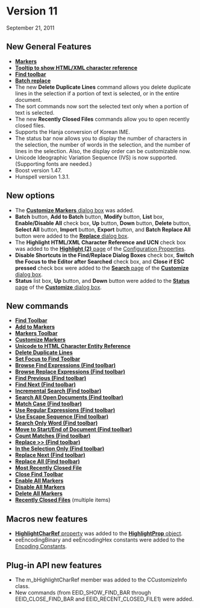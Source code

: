 # Version 11

September 21, 2011

## New General Features

- [**Markers**](../features/markers)
- [**Tooltip to show HTML/XML character reference**](../features/tooltip_char_ref)
- [**Find toolbar**](../features/find_bar)
- [**Batch replace**](../features/batch_replace)
- The new **Delete Duplicate Lines** command allows you delete duplicate lines in the selection if a portion of text is selected, or in the entire document.
- The sort commands now sort the selected text only when a portion of text is selected.
- The new **Recently Closed Files** commands allow you to open recently closed files.
- Supports the Hanja conversion of Korean IME.
- The status bar now allows you to display the number of characters in the selection, the number of words in the selection, and the number of lines in the selection. Also, the display order can be customizable now.
- Unicode Ideographic Variation Sequence (IVS) is now supported. (Supporting fonts are needed.)
- Boost version 1.47.
- Hunspell version 1.3.1.

## New options

- The [**Customize Markers** dialog box](../dlg/customize_markers/index) was added.
- **Batch** button, **Add to Batch** button,
**Modify** button, **List** box, **Enable/Disable All** check box,
**Up** button, **Down** button, **Delete**
button, **Select All** button,
**Import** button, **Export** button, and
**Batch Replace All** button were added to the [**Replace** dialog box](../dlg/replace/index).
- The **Highlight HTML/XML Character Reference and UCN** check box was added to the
[**Highlight (2)** page](../dlg/properties/highlight2/index) of the [Configuration Properties](../dlg/properties/index).
- **Disable Shortcuts in the Find/Replace Dialog Boxes** check box,
**Switch the Focus to the Editor after Searched** check box, and **Close if ESC pressed** check box were added to
the [**Search** page](../dlg/customize/search/index) of the
[**Customize** dialog box](../dlg/customize/index).
- **Status** list box, **Up** button, and
**Down** button were added to the [**Status** page](../dlg/customize/status/index) of the
[**Customize** dialog box](../dlg/customize/index).

## New commands

- **[Find Toolbar](../cmd/view/show_find_bar)**
- [**Add to Markers**](../cmd/edit/add_to_markers)
- **[Markers Toolbar](../cmd/view/show_markers_bar)**
- **[Customize Markers](../cmd/tools/customize_markers)**
- **[Unicode to HTML Character Entity Reference](../cmd/convert/encode_html_char_entity_ref)**
- **[Delete Duplicate Lines](../cmd/edit/delete_duplicate)**
- **[Set Focus to Find Toolbar](../cmd/search/focus_find_bar)**
- **[Browse Find Expressions (Find toolbar)](../cmd/search/findbar_browse_exp_f)**
- **[Browse Replace Expressions (Find toolbar)](../cmd/search/findbar_browse_exp_r)**
- **[Find Previous (Find toolbar)](../cmd/search/findbar_find_prev)**
- **[Find Next (Find toolbar)](../cmd/search/findbar_find_next)**
- **[Incremental Search (Find toolbar)](../cmd/search/findbar_incremental)**
- **[Search All Open Documents (Find toolbar)](../cmd/search/findbar_open_doc)**
- **[Match Case (Find toolbar)](../cmd/search/findbar_case)**
- **[Use Regular Expressions (Find toolbar)](../cmd/search/findbar_reg_exp)**
- **[Use Escape Sequence (Find toolbar)](../cmd/search/findbar_escape)**
- **[Search Only Word (Find toolbar)](../cmd/search/findbar_only_word)**
- **[Move to Start/End of Document (Find toolbar)](../cmd/search/findbar_around)**
- **[Count Matches (Find toolbar)](../cmd/search/findbar_count)**
- **[Replace >> (Find toolbar)](../cmd/search/findbar_replace_dlg)**
- **[In the Selection Only (Find toolbar)](../cmd/search/findbar_sel_only)**
- **[Replace Next (Find toolbar)](../cmd/search/findbar_replace_next)**
- **[Replace All (Find toolbar)](../cmd/search/findbar_replace_all)**
- **[Most Recently Closed File](../cmd/file/most_recent_closed_file)**
- **[Close Find Toolbar](../cmd/search/close_find_bar)**
- **[Enable All Markers](../cmd/view/marker_enable_all)**
- **[Disable All Markers](../cmd/view/marker_disable_all)**
- **[Delete All Markers](../cmd/view/marker_delete_all)**
- [**Recently Closed Files**](../cmd/file/recent_closed_file1) (multiple items)

## Macros new features

- [**HighlightCharRef** property](../macro/highlight_prop/highlight_char_ref) was added to the
[**HighlightProp** object](../macro/highlight_prop/index).
- eeEncodingBinary and eeEncodingHex constants were added to the [Encoding Constants](../macro/const/const_encoding).

## Plug-in API new features

- The m\_bHighlightCharRef member was added to the CCustomizeInfo class.
- New commands (from EEID\_SHOW\_FIND\_BAR through EEID\_CLOSE\_FIND\_BAR and EEID\_RECENT\_CLOSED\_FILE1) were added.
